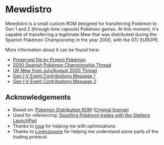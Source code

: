 # Mewdistro

Mewdistro is a small custom ROM designed for transferring Pokémon to Gen 1 and 2 (through time capsule) Pokémon games. At this moment, it's capable of transferring a legitimate Mew that was distributed during the Spanish Pokémon Championship in the year 2000, with the OT/ EUROPE.

More information about it can be found here:
- [Preserved file by Project Pokémon](https://github.com/projectpokemon/EventsGallery/tree/master/Released/Gen%201/Classic/International/2000%20Spanish%20Pok%C3%A9mon%20Championship)
- [2000 Spanish Pokémon Championship Thread](https://www.math.miami.edu/~jam/azure/forum/tuff/ultimatebb.php?ubb=get_topic;f=6;t=000256)
- [UK Mew from July/August 2000 Thread](https://projectpokemon.org/home/forums/topic/56562-uk-mew-from-julyaugust-2000/?do=findComment&comment=254955)
- [Gen I-V Event Contributions Message 1](https://projectpokemon.org/home/forums/topic/37431-gen-i-v-event-contributions-thread/?do=findComment&comment=254958)
- [Gen I-V Event Contributions Message 2](https://projectpokemon.org/home/forums/topic/37431-gen-i-v-event-contributions-thread/?do=findComment&comment=255300)

## Acknowledgements

- Based on: [Pokemon Distribution ROM](https://github.com/breadbored/Pokemon-Distribution-ROM) ([Original license](https://github.com/breadbored/Pokemon-Distribution-ROM/blob/main/LICENSE.md))
- Used for referencing: [Spoofing Pokémon trades with the Stellaris LaunchPad](http://www.adanscotney.com/2014/01/spoofing-pokemon-trades-with-stellaris.html)
- Thanks to [toxa](https://github.com/untoxa) for helping me with optimizations.
- Thanks to [Lorenzooone](https://github.com/Lorenzooone) for helping me understand some parts of the trading protocol.
